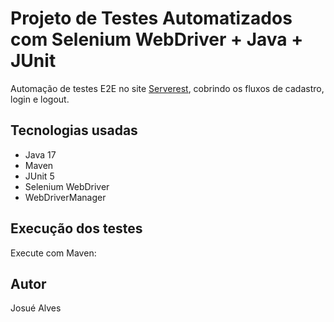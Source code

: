 # Projeto de Testes Automatizados com Selenium WebDriver + Java + JUnit

Automação de testes E2E no site [Serverest](https://front.serverest.dev), cobrindo os fluxos de cadastro, login e logout.

## Tecnologias usadas
- Java 17
- Maven
- JUnit 5
- Selenium WebDriver
- WebDriverManager

## Execução dos testes
Execute com Maven:

## Autor
Josué Alves
